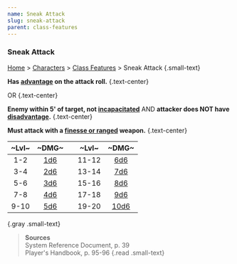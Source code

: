 ```yaml
---
name: Sneak Attack
slug: sneak-attack
parent: class-features
---
```

### Sneak Attack
[Home](dm-operations-center) > [Characters](characters) > [Class Features](class-featuers) > Sneak Attack {.small-text}

**Has [advantage](advantage-and-disadvantage) on the attack roll.** {.text-center}

OR {.text-center}

**Enemy within 5' of target, not [incapacitated](incapacitated)** AND **attacker does NOT have [disadvantage](advantage-and-disadvantage).** {.text-center}


**Must attack with a [finesse or ranged](weapon-properties) weapon.** {.text-center}

| ~Lvl~ | ~DMG~             | | ~Lvl~ | ~DMG~              | 
|:-----:|:-----------------:|-|:-----:|:------------------:|
| 1-2   | [1d6](/roll/1d6)  | | 11-12 | [6d6](/roll/6d6)   |
| 3-4   | [2d6](/roll/2d6)  | | 13-14 | [7d6](/roll/7d6)   |
| 5-6   | [3d6](/roll/3d6)  | | 15-16 | [8d6](/roll/8d6)   |
| 7-8   | [4d6](/roll/4d6)  | | 17-18 | [9d6](/roll/9d6)   |
| 9-10  | [5d6](/roll/5d6)  | | 19-20 | [10d6](/roll/10d6) |
{.gray .small-text}


> **Sources** <br/>
> System Reference Document, p. 39<br/>
> Player's Handbook, p. 95-96
{.read .small-text}